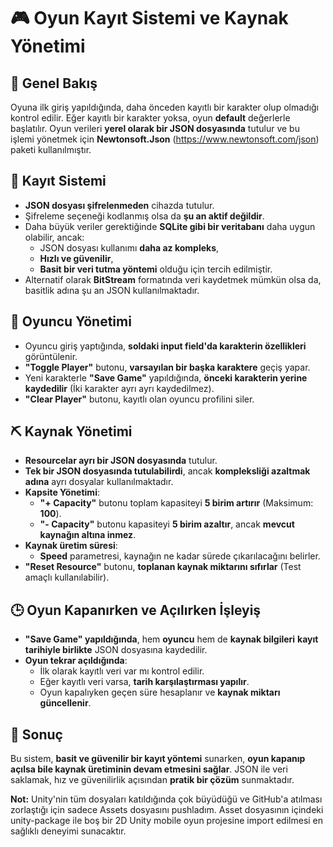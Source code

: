 # 🎮 Oyun Kayıt Sistemi ve Kaynak Yönetimi

## 📌 Genel Bakış
Oyuna ilk giriş yapıldığında, daha önceden kayıtlı bir karakter olup olmadığı kontrol edilir. Eğer kayıtlı bir karakter yoksa, oyun **default** değerlerle başlatılır. Oyun verileri **yerel olarak bir JSON dosyasında** tutulur ve bu işlemi yönetmek için **Newtonsoft.Json** (https://www.newtonsoft.com/json) paketi kullanılmıştır.

## 💾 Kayıt Sistemi
- **JSON dosyası şifrelenmeden** cihazda tutulur.
- Şifreleme seçeneği kodlanmış olsa da **şu an aktif değildir**.
- Daha büyük veriler gerektiğinde **SQLite gibi bir veritabanı** daha uygun olabilir, ancak:
  - JSON dosyası kullanımı **daha az kompleks**,
  - **Hızlı ve güvenilir**,
  - **Basit bir veri tutma yöntemi** olduğu için tercih edilmiştir.
- Alternatif olarak **BitStream** formatında veri kaydetmek mümkün olsa da, basitlik adına şu an JSON kullanılmaktadır.

## 📝 Oyuncu Yönetimi
- Oyuncu giriş yaptığında, **soldaki input field'da karakterin özellikleri** görüntülenir.
- **"Toggle Player"** butonu, **varsayılan bir başka karaktere** geçiş yapar.
- Yeni karakterle **"Save Game"** yapıldığında, **önceki karakterin yerine kaydedilir** (İki karakter ayrı ayrı kaydedilmez).
- **"Clear Player"** butonu, kayıtlı olan oyuncu profilini siler.

## ⛏️ Kaynak Yönetimi
- **Resourcelar ayrı bir JSON dosyasında** tutulur.
- **Tek bir JSON dosyasında tutulabilirdi**, ancak **kompleksliği azaltmak adına** ayrı dosyalar kullanılmaktadır.
- **Kapsite Yönetimi**:
  - **"+ Capacity"** butonu toplam kapasiteyi **5 birim artırır** (Maksimum: **100**).
  - **"- Capacity"** butonu kapasiteyi **5 birim azaltır**, ancak **mevcut kaynağın altına inmez**.
- **Kaynak üretim süresi**:
  - **Speed** parametresi, kaynağın ne kadar sürede çıkarılacağını belirler.
- **"Reset Resource"** butonu, **toplanan kaynak miktarını sıfırlar** (Test amaçlı kullanılabilir).

## 🕒 Oyun Kapanırken ve Açılırken İşleyiş
- **"Save Game" yapıldığında**, hem **oyuncu** hem de **kaynak bilgileri** **kayıt tarihiyle birlikte** JSON dosyasına kaydedilir.
- **Oyun tekrar açıldığında**:
  - İlk olarak kayıtlı veri var mı kontrol edilir.
  - Eğer kayıtlı veri varsa, **tarih karşılaştırması yapılır**.
  - Oyun kapalıyken geçen süre hesaplanır ve **kaynak miktarı güncellenir**.

## 📌 Sonuç
Bu sistem, **basit ve güvenilir bir kayıt yöntemi** sunarken, **oyun kapanıp açılsa bile kaynak üretiminin devam etmesini sağlar**. JSON ile veri saklamak, hız ve güvenilirlik açısından **pratik bir çözüm** sunmaktadır.

**Not:** Unity'nin tüm dosyaları katıldığında çok büyüdüğü ve GitHub'a atılması zorlaştığı için sadece Assets dosyasını pushladım. Asset dosyasının içindeki unity-package ile boş bir 2D Unity mobile oyun projesine import edilmesi en sağlıklı deneyimi sunacaktır.

